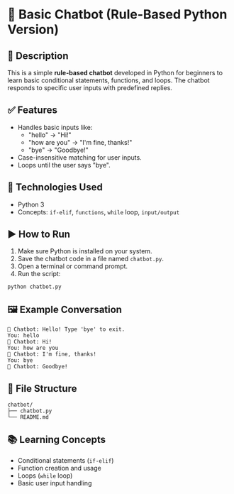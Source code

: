 # 🤖 Basic Chatbot (Rule-Based Python Version)

## 📌 Description
This is a simple **rule-based chatbot** developed in Python for beginners to learn basic conditional statements, functions, and loops. 
The chatbot responds to specific user inputs with predefined replies.

## ✅ Features
- Handles basic inputs like:
  - "hello" → "Hi!"
  - "how are you" → "I'm fine, thanks!"
  - "bye" → "Goodbye!"
- Case-insensitive matching for user inputs.
- Loops until the user says "bye".

## 🔧 Technologies Used
- Python 3
- Concepts: `if-elif`, `functions`, `while` loop, `input/output`

## ▶️ How to Run
1. Make sure Python is installed on your system.
2. Save the chatbot code in a file named `chatbot.py`.
3. Open a terminal or command prompt.
4. Run the script:

```
python chatbot.py
```

## 🖼️ Example Conversation

```
🤖 Chatbot: Hello! Type 'bye' to exit.
You: hello
🤖 Chatbot: Hi!
You: how are you
🤖 Chatbot: I'm fine, thanks!
You: bye
🤖 Chatbot: Goodbye!
```

## 📁 File Structure

```
chatbot/
├── chatbot.py
└── README.md
```

## 📚 Learning Concepts
- Conditional statements (`if-elif`)
- Function creation and usage
- Loops (`while` loop)
- Basic user input handling
